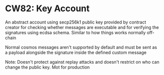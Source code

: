 # CW82: Key Account
An abstract account using secp256k1 public key provided by contract creator for checking whether messages are executable and for verifying the signatures using ecdsa schema. Similar to how things works normally off-chain

Normal cosmos messages aren't supported by default and must be sent as a payload alongside the signature inside the defined custom message 

Note: Doesn't protect against replay attacks and doesn't restrict on who can change the public key. Mot for production
